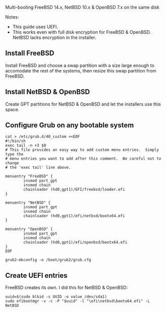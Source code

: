 
Multi-booting FreeBSD 14.x, NetBSD 10.x & OpenBSD 7.x on the same disk

Notes:
- This guide uses UEFI.
- This works even with full disk encryption for FreeBSD & OpenBSD.  NetBSD lacks encryption in the installer.

## Install FreeBSD

Install FreeBSD and choose a swap partition with a size large enough to accomodate the rest of the systems,
then resize this swap partition from FreeBSD.

## Install NetBSD & OpenBSD

Create GPT partitions for NetBSD & OpenBSD and let the installers use this space.

## Configure Grub on any bootable system

```
cat > /etc/grub.d/40_custom <<EOF
#!/bin/sh
exec tail -n +3 $0
# This file provides an easy way to add custom menu entries.  Simply type the
# menu entries you want to add after this comment.  Be careful not to change
# the 'exec tail' line above.

menuentry "FreeBSD" {
        insmod part_gpt
        insmod chain
        chainloader (hd0,gpt1)/EFI/freebsd/loader.efi
}

menuentry "NetBSD" {
        insmod part_gpt
        insmod chain
        chainloader (hd0,gpt1)/efi/netbsd/bootx64.efi
}

menuentry "OpenBSD" {
        insmod part_gpt
        insmod chain
        chainloader (hd0,gpt1)/efi/openbsd/bootx64.efi
}
EOF

grub2-mkconfig -o /boot/grub2/grub.cfg
```

## Create UEFI entries

FreeBSD creates its own.  I did this for NetBSD & OpenBSD:

```
uuid=$(sudo blkid -s UUID -o value /dev/sda1)
sudo efibootmgr -v -c -P "$uuid" -l "\efi\netbsd\bootx64.efi" -L NetBSD
```
